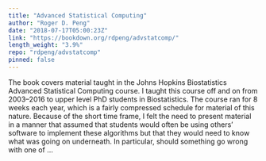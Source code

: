 ```yaml
---
title: "Advanced Statistical Computing"
author: "Roger D. Peng"
date: "2018-07-17T05:00:23Z"
link: "https://bookdown.org/rdpeng/advstatcomp/"
length_weight: "3.9%"
repo: "rdpeng/advstatcomp"
pinned: false
---
```


The book covers material taught in the Johns Hopkins Biostatistics Advanced Statistical Computing course. I taught this course off and on from 2003–2016 to upper level PhD students in Biostatistics. The course ran for 8 weeks each year, which is a fairly compressed schedule for material of this nature. Because of the short time frame, I felt the need to present material in a manner that assumed that students would often be using others’ software to implement these algorithms but that they would need to know what was going on underneath. In particular, should something go wrong with one of ...
